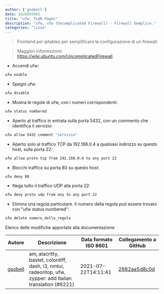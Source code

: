 ```yaml
---
author: ['gsobell']
date: 1626955901
title: "ufw, TLDR Pages"
description: "ufw, ufw (Uncomplicated Firewall) - Firewall Semplice."
categories: "linux"
---
```

> Frontend per iptables per semplificare la configurazione di un firewall.

> Maggiori informazioni: <https://wiki.ubuntu.com/UncomplicatedFirewall>.

- Accendi ufw:

```bash
ufw enable
```

- Spegni ufw:

```bash
ufw disable
```

- Mostra le regole di ufw, con i numeri corrispondenti:

```bash
ufw status numbered
```

- Aperto al traffico in entrata sulla porta 5432, con un commento che identifica il servizio:

```bash
ufw allow 5432 comment "servizio"
```

- Aperto solo al traffico TCP da 192.168.0.4 a qualsiasi indirizzo su questo host, sulla porta 22:

```bash
ufw allow proto tcp from 192.168.0.4 to any port 22
```

- Blocchi traffico su porta 80 su questo host:

```bash
ufw deny 80
```

- Nega tutto il traffico UDP alla porta 22:

```bash
ufw deny proto udp from any to any port 22
```

- Elimina una regola particolare. Il numero della regola può essere trovato con "ufw status numbered":

```bash
ufw delete numero_della_regola
```
Elenco delle modifiche apportate alla documentazione


Autore | Descrizione | Data formato ISO 8601 | Collegamento a GitHub
------|-----|-----|-----
[gsobell](mailto:82414189+gsobell@users.noreply.github.com) | am, alacritty, bastet, colordiff, dash, i3, nmtui, radeontop, ufw, zypper: add Italian translation (#6221) | 2021-07-22T14:11:41 | [2682aa5d8c0d](https://github.com/tldr-pages/tldr/commit/2682aa5d8c0d2eddb520a78e38a57f20a6bc7db9)

